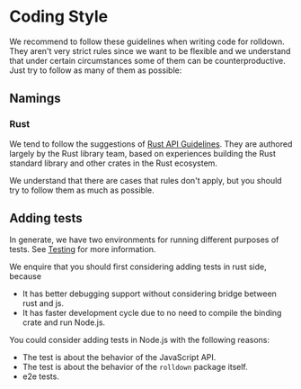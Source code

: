 # Coding Style

We recommend to follow these guidelines when writing code for rolldown. They aren't very strict rules since we want to be flexible and we understand that under certain circumstances some of them can be counterproductive. Just try to follow as many of them as possible:

## Namings

### Rust

We tend to follow the suggestions of [Rust API Guidelines](https://rust-lang.github.io/api-guidelines/). They are authored largely by the Rust library team, based on experiences building the Rust standard library and other crates in the Rust ecosystem.

We understand that there are cases that rules don't apply, but you should try to follow them as much as possible.

## Adding tests

In generate, we have two environments for running different purposes of tests. See [Testing](./testing.md) for more information.

We enquire that you should first considering adding tests in rust side, because

- It has better debugging support without considering bridge between rust and js.
- It has faster development cycle due to no need to compile the binding crate and run Node.js.

You could consider adding tests in Node.js with the following reasons:

- The test is about the behavior of the JavaScript API.
- The test is about the behavior of the `rolldown` package itself.
- e2e tests.
